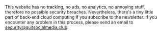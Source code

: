 This website has no tracking, no ads, no analytics, no annoying stuff, therefore no possible security breaches. Nevertheless, there's a tiny little part of back-end cloud computing if you subscribe to the newsletter. If you encounter any problem in this process, please send an email to [security@quitsocialmedia.club](mailto:security@quitsocialmedia.club).
